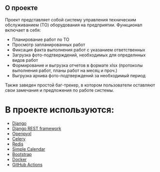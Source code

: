 ## О проекте
Проект представляет собой систему управления техническим обслуживанием (ТО) оборудования на предприятии.
Функционал включает в себя:
* Планирование работ по ТО
* Просмотр запланированных работ
* Фиксация факта выполнения работ с указанием ответственных
* Загрузка фото-подтверждений, необходимых для определнных видов работ
* Формирование и выгрузка отчетов в формате xlsx (протоколы выполнения работ, планы работ на месяц и проч.)
* Выгрузка архива фото-подтверждений за необходимый период

Также заведен простой баг-трекер, в котором пользователи оставляют свои замечания и предложения по работе системы.

# В проекте используются:
* [Django](https://www.djangoproject.com/)
* [Django REST framework](https://www.django-rest-framework.org/)
* [Openpyxl](https://openpyxl.readthedocs.io/en/stable/)
* [Celery](https://docs.celeryq.dev/en/stable/)
* [Redis](https://redis.io/)
* [Simple Calendar](https://simplecalendar.io/)
* [Bootstrap](https://getbootstrap.com/)
* [Docker](https://www.docker.com/)
* [GitHub Actions](https://github.com/features/actions)
